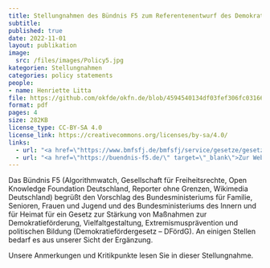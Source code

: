 ```yaml
---
title: Stellungnahmen des Bündnis F5 zum Referentenentwurf des Demokratiefördergesetz (DFördG)
subtitle: 
published: true
date: 2022-11-01
layout: publikation
image:
  src: /files/images/Policy5.jpg
kategorien: Stellungnahmen
categories: policy statements
people:
- name: Henriette Litta
file: https://github.com/okfde/okfn.de/blob/4594540134df03fef306fc0316614d149e0c04d0/static/files/publikationen/2022-11-01_F5_Demokratief%C3%B6rderGesetz_Bund_Stellungnahme.pdf?raw=true
format: pdf
pages: 4
size: 282KB
license_type: CC-BY-SA 4.0
license_link: https://creativecommons.org/licenses/by-sa/4.0/
links: 
  - url: "<a href=\"https://www.bmfsfj.de/bmfsfj/service/gesetze/gesetz-zur-staerkung-von-massnahmen-zur-demokratiefoerderung-vielfaltgestaltung-extremismuspraevention-und-politischen-bildung-demokratiefoerdergesetz--207726\" target=\"_blank\">Zum Gesetzgebungsverfahren</a>"
  - url: "<a href=\"https://buendnis-f5.de/\" target=\"_blank\">Zur Website des Bündnis F5</a>"
---
```


Das Bündnis F5 (Algorithmwatch, Gesellschaft für Freiheitsrechte, Open Knowledge Foundation Deutschland, Reporter ohne Grenzen, Wikimedia Deutschland) begrüßt den Vorschlag des Bundesministeriums für Familie, Senioren, Frauen und Jugend und des Bundesministeriums des Innern und für Heimat für ein Gesetz zur Stärkung von Maßnahmen zur Demokratieförderung, Vielfaltgestaltung, Extremismusprävention und politischen Bildung (Demokratiefördergesetz – DFördG).
An einigen Stellen bedarf es aus unserer Sicht der Ergänzung. 

Unsere Anmerkungen und Kritikpunkte lesen Sie in dieser Stellungnahme. 
 
